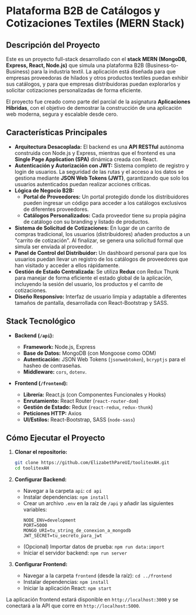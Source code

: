 # Plataforma B2B de Catálogos y Cotizaciones Textiles (MERN Stack)

## Descripción del Proyecto

Este es un proyecto full-stack desarrollado con el **stack MERN (MongoDB, Express, React, Node.js)** que simula una plataforma B2B (Business-to-Business) para la industria textil. La aplicación está diseñada para que empresas proveedoras de hilados y otros productos textiles puedan exhibir sus catálogos, y para que empresas distribuidoras puedan explorarlos y solicitar cotizaciones personalizadas de forma eficiente.

El proyecto fue creado como parte del parcial de la asignatura **Aplicaciones Híbridas**, con el objetivo de demostrar la construcción de una aplicación web moderna, segura y escalable desde cero.

## Características Principales

*   **Arquitectura Desacoplada:** El backend es una **API RESTful** autónoma construida con Node.js y Express, mientras que el frontend es una **Single Page Application (SPA)** dinámica creada con React.
*   **Autenticación y Autorización con JWT:** Sistema completo de registro y login de usuarios. La seguridad de las rutas y el acceso a los datos se gestiona mediante **JSON Web Tokens (JWT)**, garantizando que solo los usuarios autenticados puedan realizar acciones críticas.
*   **Lógica de Negocio B2B:**
    *   **Portal de Proveedores:** Un portal protegido donde los distribuidores pueden ingresar un código para acceder a los catálogos exclusivos de diferentes proveedores.
    *   **Catálogos Personalizados:** Cada proveedor tiene su propia página de catálogo con su branding y listado de productos.
*   **Sistema de Solicitud de Cotizaciones:** En lugar de un carrito de compras tradicional, los usuarios (distribuidores) añaden productos a un "carrito de cotización". Al finalizar, se genera una solicitud formal que simula ser enviada al proveedor.
*   **Panel de Control del Distribuidor:** Un dashboard personal para que los usuarios puedan llevar un registro de los catálogos de proveedores que han visitado y acceder a ellos rápidamente.
*   **Gestión de Estado Centralizada:** Se utiliza **Redux** con Redux Thunk para manejar de forma eficiente el estado global de la aplicación, incluyendo la sesión del usuario, los productos y el carrito de cotizaciones.
*   **Diseño Responsivo:** Interfaz de usuario limpia y adaptable a diferentes tamaños de pantalla, desarrollada con React-Bootstrap y SASS.

## Stack Tecnológico

*   **Backend (`/api`):**
    *   **Framework:** Node.js, Express
    *   **Base de Datos:** MongoDB (con Mongoose como ODM)
    *   **Autenticación:** JSON Web Tokens (`jsonwebtoken`), `bcryptjs` para el hasheo de contraseñas.
    *   **Middleware:** `cors`, `dotenv`.

*   **Frontend (`/frontend`):**
    *   **Librería:** React.js (con Componentes Funcionales y Hooks)
    *   **Enrutamiento:** React Router (`react-router-dom`)
    *   **Gestión de Estado:** Redux (`react-redux`, `redux-thunk`)
    *   **Peticiones HTTP:** Axios
    *   **UI/Estilos:** React-Bootstrap, SASS (`node-sass`)

## Cómo Ejecutar el Proyecto

1.  **Clonar el repositorio:**
    ```bash
    git clone https://github.com/ElizabethPareUI/toolitexAH.git
    cd toolitexAH
    ```

2.  **Configurar Backend:**
    *   Navegar a la carpeta `api`: `cd api`
    *   Instalar dependencias: `npm install`
    *   Crear un archivo `.env` en la raíz de `/api` y añadir las siguientes variables:
        ```
        NODE_ENV=development
        PORT=5000
        MONGO_URI=tu_string_de_conexion_a_mongodb
        JWT_SECRET=tu_secreto_para_jwt
        ```
    *   (Opcional) Importar datos de prueba: `npm run data:import`
    *   Iniciar el servidor backend: `npm run server`

3.  **Configurar Frontend:**
    *   Navegar a la carpeta `frontend` (desde la raíz): `cd ../frontend`
    *   Instalar dependencias: `npm install`
    *   Iniciar la aplicación React: `npm start`

La aplicación frontend estará disponible en `http://localhost:3000` y se conectará a la API que corre en `http://localhost:5000`.
